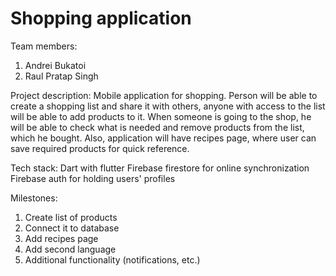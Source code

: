 # Shopping application

Team members:
1) Andrei Bukatoi
2) Raul Pratap Singh

Project description:
Mobile application for shopping. Person will be able to create a shopping list and share it with others, anyone with access to the list will be able to add products to it. When someone is going to the shop, he will be able to check what is needed and remove products from the list, which he bought. Also, application will have recipes page, where user can save required products for quick reference.   

Tech stack:
Dart with flutter
Firebase firestore for online synchronization
Firebase auth for holding users' profiles

Milestones:
1) Create list of products
2) Connect it to database
3) Add recipes page
4) Add second language
5) Additional functionality (notifications, etc.)

